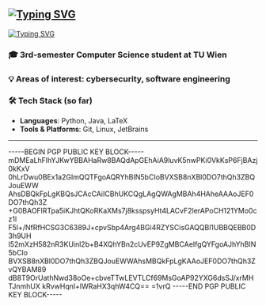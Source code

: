 <a href="https://git.io/typing-svg"><img src="https://readme-typing-svg.demolab.com?font=Fira+Code&size=30&duration=1&color=00FF02&center=true&repeat=false&width=500&height=60&lines=Luka+Ivanovic" alt="Typing SVG" /></a>
---
<a href="https://git.io/typing-svg"><img src="https://readme-typing-svg.demolab.com?font=Fira+Code&size=30&pause=1000&color=00FF02&center=true&multiline=true&width=500&height=60&lines=About+me" alt="Typing SVG" /></a> 


### 🎓 3rd-semester Computer Science student at **TU Wien**  

### 💡 Areas of interest: cybersecurity, software engineering


### 🛠️ Tech Stack (so far)
- **Languages**: Python, Java, LaTeX 
- **Tools & Platforms**: Git, Linux, JetBrains

---

-----BEGIN PGP PUBLIC KEY BLOCK-----
mDMEaLhFlhYJKwYBBAHaRw8BAQdApGEhAiA9luvK5nwPKi0VkKsP6FjBAzj0kKxV
0hLrDwu0BEx1a2GImQQTFgoAQRYhBIN5bCIoBVXSB8nXBl0DO7thQh3ZBQJouEWW
AhsDBQkFpLgKBQsJCAcCAiICBhUKCQgLAgQWAgMBAh4HAheAAAoJEF0DO7thQh3Z
+G0BAOFlRTpa5iKJhtQKoRKaXMs7j8ksspsyHt4LACvF2lerAPoCH121YMo0cz1l
F5l+/NfRfHCSG3C6389J+cpvSbp4Arg4BGi4RZYSCisGAQQBl1UBBQEBB0D3h9UH
I52mXzH582nR3KUinl2b+B4XQhYBn2cUvEP9ZgMBCAeIfgQYFgoAJhYhBIN5bCIo
BVXSB8nXBl0DO7thQh3ZBQJouEWWAhsMBQkFpLgKAAoJEF0DO7thQh3ZvQYBAM89
dB8T9OrUathNwd38oOe+cbveTTwLEVTLCf69MsGoAP92YXG6dsSJ/xrMHTJnmhUX
kRvwHqnl+IWRaHX3qhW4CQ==
=1vrQ
-----END PGP PUBLIC KEY BLOCK-----
